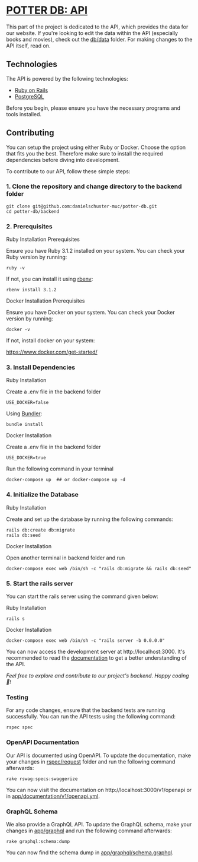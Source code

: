 # [POTTER DB: API](https://api.potterdb.com)

This part of the project is dedicated to the API, which provides the data for our website.
If you're looking to edit the data within the API (especially books and movies), check out the [db/data](db/data) folder.
For making changes to the API itself, read on.

## Technologies

The API is powered by the following technologies:

- [Ruby on Rails](https://rubyonrails.org/)
- [PostgreSQL](https://www.postgresql.org/)

Before you begin, please ensure you have the necessary programs and tools installed.

## Contributing

You can setup the project using either Ruby or Docker. Choose the option that fits you the best. Therefore make sure to install the required dependencies before diving into development.

To contribute to our API, follow these simple steps:

### 1. Clone the repository and change directory to the backend folder

```shell
git clone git@github.com:danielschuster-muc/potter-db.git
cd potter-db/backend
```

### 2. Prerequisites

Ruby Installation Prerequisites

Ensure you have Ruby 3.1.2 installed on your system. You can check your Ruby version by running:

```shell
ruby -v
```

If not, you can install it using [rbenv](https://github.com/rbenv/rbenv):

```shell
rbenv install 3.1.2
```

Docker Installation Prerequisites

Ensure you have Docker on your system. You can check your Docker version by running:

```shell
docker -v
```
If not, install docker on your system:

https://www.docker.com/get-started/

### 3. Install Dependencies

Ruby Installation

Create a .env file in the backend folder
```shell
USE_DOCKER=false
```
Using [Bundler](https://github.com/bundler/bundler):

```shell
bundle install
```

Docker Installation 

Create a .env file in the backend folder
```shell
USE_DOCKER=true
```
Run the following command in your terminal

```shell
docker-compose up  ## or docker-compose up -d
```

### 4. Initialize the Database

Ruby Installation

Create and set up the database by running the following commands:

```shell
rails db:create db:migrate
rails db:seed
```
Docker Installation 

Open another terminal in backend folder and run

```shell
docker-compose exec web /bin/sh -c "rails db:migrate && rails db:seed"
```
### 5. Start the rails server

You can start the rails server using the command given below:

Ruby Installation

```shell
rails s
```
Docker Installation

```shell
docker-compose exec web /bin/sh -c "rails server -b 0.0.0.0"
```

You can now access the development server at http://localhost:3000. It's recommended to read the [documentation](https://docs.potterdb.com/) to get a better understanding of the API.

*Feel free to explore and contribute to our project's backend. Happy coding 🎉!*

### Testing

For any code changes, ensure that the backend tests are running successfully. You can run the API tests using the following command:

```shell
rspec spec
```

### OpenAPI Documentation

Our API is documented using OpenAPI.
To update the documentation, make your changes in [rspec/request](spec/requests) folder and run the following command afterwards:

```shell
rake rswag:specs:swaggerize
```
You can now visit the documentation on http://localhost:3000/v1/openapi or in [app/documentation/v1/openapi.yml](app/documentation/v1/openapi.yml).

### GraphQL Schema
We also provide a GraphQL API. To update the GraphQL schema, make your changes in [app/graphql](app/graphql) and run the following command afterwards:

```shell
rake graphql:schema:dump
```

You can now find the schema dump in [app/graphql/schema.graphql](app/graphql/schema.graphql).